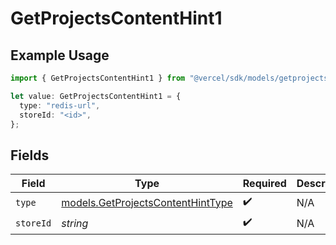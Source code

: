 # GetProjectsContentHint1

## Example Usage

```typescript
import { GetProjectsContentHint1 } from "@vercel/sdk/models/getprojectsop.js";

let value: GetProjectsContentHint1 = {
  type: "redis-url",
  storeId: "<id>",
};
```

## Fields

| Field                                                                        | Type                                                                         | Required                                                                     | Description                                                                  |
| ---------------------------------------------------------------------------- | ---------------------------------------------------------------------------- | ---------------------------------------------------------------------------- | ---------------------------------------------------------------------------- |
| `type`                                                                       | [models.GetProjectsContentHintType](../models/getprojectscontenthinttype.md) | :heavy_check_mark:                                                           | N/A                                                                          |
| `storeId`                                                                    | *string*                                                                     | :heavy_check_mark:                                                           | N/A                                                                          |